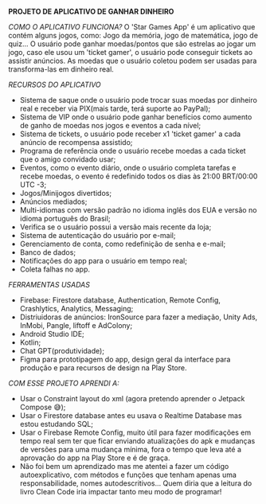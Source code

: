   **PROJETO DE APLICATIVO DE GANHAR DINHEIRO**

*COMO O APLICATIVO FUNCIONA?*
 O 'Star Games App' é um aplicativo que contém alguns jogos, como: Jogo da memória, jogo de matemática, jogo de quiz...
 O usuário pode ganhar moedas/pontos que são estrelas ao jogar um jogo, caso ele usou um 'ticket gamer', o usuário pode 
 conseguir tickets ao assistir anúncios.
 As moedas que o usuário coletou podem ser usadas para transforma-las em dinheiro real.

*RECURSOS DO APLICATIVO*
- Sistema de saque onde o usuário pode trocar suas moedas por dinheiro real e receber via PIX(mais tarde, terá suporte ao PayPal);
- Sistema de VIP onde o usuário pode ganhar benefícios como aumento de ganho de moedas nos jogos e eventos a cada nível;
- Sistema de tickets, o usuário pode receber x1 'ticket gamer' a cada anúncio de recompensa assistido;
- Programa de referência onde o usuário recebe moedas a cada ticket que o amigo convidado usar;
- Eventos, como o evento diário, onde o usuário completa tarefas e recebe moedas, o evento é redefinido todos os dias às
  21:00 BRT/00:00 UTC -3;
- Jogos/Minijogos divertidos;
- Anúncios mediados;
- Multi-idiomas com versão padrão no idioma inglês dos EUA e versão no idioma português do Brasil;
- Verifica se o usuário possui a versão mais recente da loja;
- Sistema de autenticação do usuário por e-mail;
- Gerenciamento de conta, como redefinição de senha e e-mail;
- Banco de dados;
- Notificações do app para o usuário em tempo real;
- Coleta falhas no app.

*FERRAMENTAS USADAS*
- Firebase: Firestore database, Authentication, Remote Config, Crashlytics, Analytics, Messaging;
- Distriuidoras de anúncios: IronSource para fazer a mediação, Unity Ads, InMobi, Pangle, liftoff e AdColony;
- Android Studio IDE;
- Kotlin;
- Chat GPT(produtividade);
- Figma para prototipagem do app, design geral da interface para produção e para recursos de design na Play Store.

*COM ESSE PROJETO APRENDI A:*
- Usar o Constraint layout do xml (agora pretendo aprender o Jetpack Compose 😅);
- Usar o Firestore database antes eu usava o Realtime Database mas estou estudando SQL;
- Usar o Firebase Remote Config, muito útil para fazer modificações em tempo real sem ter que ficar enviando atualizações
do apk e mudanças de versões para uma mudança mínima, fora o tempo que leva até a aprovação do app na Play Store e é de graça.
- Não foi bem um aprendizado mas me atentei a fazer um código autoexplicativo, com métodos e funções que tenham apenas uma
responsabilidade, nomes autodescritivos... Quem diria que a leitura do livro Clean Code iria impactar tanto meu modo de programar!
